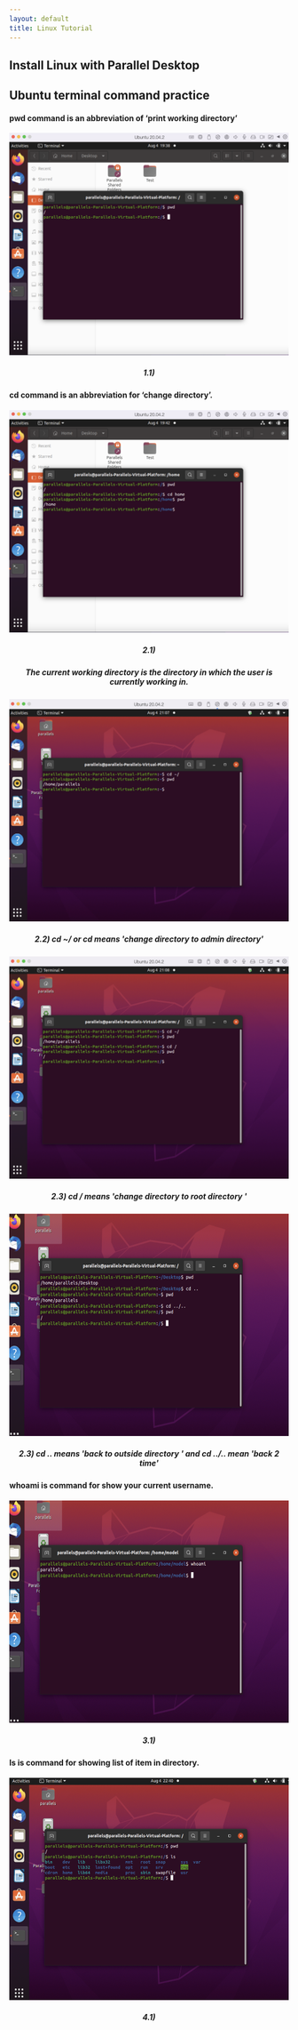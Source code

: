```yaml
---
layout: default
title: Linux Tutorial
---
```

## Install Linux with Parallel Desktop

## Ubuntu terminal command practice

#### pwd command is an abbreviation of ‘print working directory’

<p align="center">
  <img src="/photo/Assignment1/Command/pwd.png" alt="Cute_boy" width="600" height="400"/>
 </p>
<h5 align = 'center'> 1.1) </h5>

#### cd command is an abbreviation for ‘change directory’.

<p align="center">
 <img src="/photo/Assignment1/Command/cd1.png" alt="Cute_boy" width="600" height="400"/>
</p>
<h5 align = 'center'> 2.1) </h5>
<h5 align = 'center'> The current working directory is the directory in which the user is currently working in. </h5>

 <p align="center">
  <img src="/photo/Assignment1/Command/cd~:.png" alt="Cute_boy" width="600" height="400"/>
 </p>
<h5 align = 'center'> 2.2) cd ~/ or cd means 'change directory to admin directory' </h5>  
  
 <p align="center">
  <img src="/photo/Assignment1/Command/cd:.png" alt="Cute_boy" width="600" height="400"/>
 </p>
<h5 align = 'center'> 2.3) cd / means 'change directory to root directory ' </h5>

<p align="center">
  <img src="/photo/Assignment1/Command/cd...png" alt="Cute_boy" width="600" height="400"/>
 </p>
<h5 align = 'center'> 
  2.3) cd .. means 'back to outside directory ' and cd ../.. mean 'back 2 time'
</h5>

####  whoami is command for show your current username.
<p align="center">
 <img src="/photo/Assignment1/Command/whoami.png" alt="Cute_boy" width="600" height="400"/>
</p>
<h5 align = 'center'> 3.1) </h5>

#### ls is command for showing list of item in directory.
<p align="center">
 <img src="/photo/Assignment1/Command/ls.png" alt="Cute_boy" width="600" height="400"/>
</p>
<h5 align = 'center'> 4.1) </h5>


